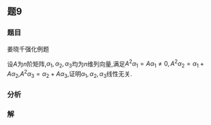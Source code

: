 ## 题9
### 题目
姜晓千强化例题 

设$A$为$n$阶矩阵,${\alpha }_{1},{\alpha }_{2},{\alpha }_{3}$均为$n$维列向量,满足${A}^{2}{\alpha }_{1} = A{\alpha }_{1} \neq  0,{A}^{2}{\alpha }_{2} = {\alpha }_{1} + A{\alpha }_{2}$,${A}^{2}{\alpha }_{3} = {\alpha }_{2} + A{\alpha }_{3}$,证明${\alpha }_{1},{\alpha }_{2},{\alpha }_{3}$线性无关.
### 分析

### 解



